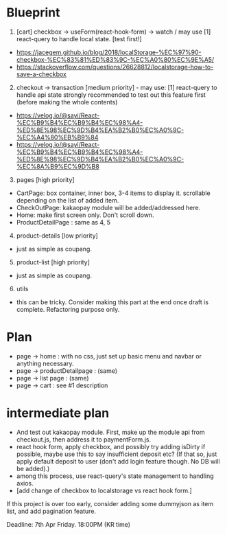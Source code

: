 # Blueprint
1. [cart] checkbox -> useForm(react-hook-form) -> watch / may use [1] react-query to handle local state. [test first!]
- https://jacegem.github.io/blog/2018/localStorage-%EC%97%90-checkbox-%EC%83%81%ED%83%9C-%EC%A0%80%EC%9E%A5/
- https://stackoverflow.com/questions/26628812/localstorage-how-to-save-a-checkbox

2. checkout -> transaction [medium priority] - may use: [1] react-query to handle api state
strongly recommended to test out this feature first (before making the whole contents)
- https://velog.io/@sayi/React-%EC%B9%B4%EC%B9%B4%EC%98%A4-%ED%8E%98%EC%9D%B4%EA%B2%B0%EC%A0%9C-%EC%A4%80%EB%B9%84
- https://velog.io/@sayi/React-%EC%B9%B4%EC%B9%B4%EC%98%A4-%ED%8E%98%EC%9D%B4%EA%B2%B0%EC%A0%9C-%EC%8A%B9%EC%9D%B8

3. pages [high priority]
- CartPage: box container, inner box, 3-4 items to display it. scrollable depending on the list of added item.
- CheckOutPage: kakaopay module will be added/addressed here.
- Home: make first screen only. Don't scroll down.
- ProductDetailPage : same as 4, 5

4. product-details [low priority]
- just as simple as coupang.

5. product-list [high priority]
- just as simple as coupang.

6. utils
- this can be tricky. Consider making this part at the end once draft is complete. Refactoring purpose only.

# Plan
<!-- Do not apply CSS till whole major features are completed. -->
- page -> home : with no css, just set up basic menu and navbar or anything necessary.
- page -> productDetailpage : (same)
- page -> list page : (same)
- page -> cart : see #1 description

# intermediate plan
- And test out kakaopay module. First, make up the module api from checkout.js, then address it to paymentForm.js.
- react hook form, apply checkbox, and possibly try adding isDirty if possible, maybe use this to say insufficient deposit etc? (If that so, just apply default deposit to user (don't add login feature though. No DB will be added).)
- among this process, use react-query's state management to handling axios.
- [add change of checkbox to localstorage vs react hook form.]

If this project is over too early, consider adding some dummyjson as item list, and add pagination feature.

Deadline: 7th Apr Friday. 18:00PM (KR time)